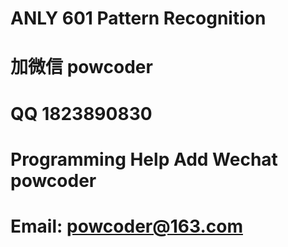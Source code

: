 # ANLY 601 Pattern Recognition
# 加微信 powcoder

# QQ 1823890830

# Programming Help Add Wechat powcoder

# Email: powcoder@163.com

